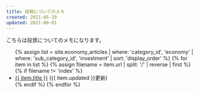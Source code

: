 ```yaml
---
title: 投資についてのメモ
created: 2021-05-29
updated: 2021-06-01
---
```

こちらは投資についてのメモになります。

<ul>
    {% assign list = site.economy_articles  | where: 'category_id', 'economy'
                                            | where: 'sub_category_id', 'investment'
                                            | sort: 'display_order' %}
    {% for item in list %}
        {% assign filename = item.url | split: '/' | reverse | first %}
        {% if filename != 'index' %}
            <li><a href="{{ item.url }}">{{ item.title }}</a> ({{ item.updated }}更新)</li>
        {% endif %}
    {% endfor %}
</ul>

